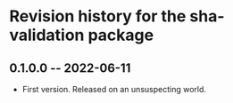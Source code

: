 # Revision history for the sha-validation package

## 0.1.0.0 -- 2022-06-11

* First version. Released on an unsuspecting world.
